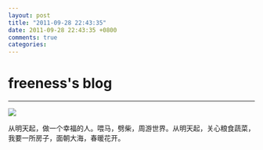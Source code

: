 ```yaml
---
layout: post
title: "2011-09-28 22:43:35"
date: 2011-09-28 22:43:35 +0800
comments: true
categories: 
---
```


# freeness's blog

----------

![](http://okqmqrbgo.bkt.clouddn.com/201109282243351.jpg)

>
从明天起，做一个幸福的人。喂马，劈柴，周游世界。从明天起，关心粮食蔬菜，我要一所房子，面朝大海，春暖花开。